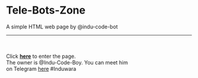 # Tele-Bots-Zone
A simple HTML web page by @indu-code-bot
<hr>
<br><br>
Click <a href="https://indu-code-boy.github.io/Tele-Bots-Zone/"><b>here</b></a> to enter the page.
<br>
The owner is @Indu-Code-Boy. You can meet him
<br>
on Telegram <a href="https://t.me/II_Catman_Sup_Bot">here</a>
#Induwara
